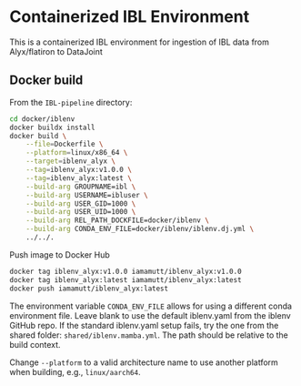 # Containerized IBL Environment

This is a containerized IBL environment for ingestion of IBL data from Alyx/flatiron to  DataJoint

## Docker build

From the `IBL-pipeline` directory: 

```bash
cd docker/iblenv
docker buildx install
docker build \
    --file=Dockerfile \
    --platform=linux/x86_64 \
    --target=iblenv_alyx \
    --tag=iblenv_alyx:v1.0.0 \
    --tag=iblenv_alyx:latest \
    --build-arg GROUPNAME=ibl \
    --build-arg USERNAME=ibluser \
    --build-arg USER_GID=1000 \
    --build-arg USER_UID=1000 \
    --build-arg REL_PATH_DOCKFILE=docker/iblenv \
    --build-arg CONDA_ENV_FILE=docker/iblenv/iblenv.dj.yml \
    ../../.
```

Push image to Docker Hub

```bash
docker tag iblenv_alyx:v1.0.0 iamamutt/iblenv_alyx:v1.0.0
docker tag iblenv_alyx:latest iamamutt/iblenv_alyx:latest
docker push iamamutt/iblenv_alyx:latest
```

The environment variable `CONDA_ENV_FILE` allows for using a different conda environment file. Leave blank to use the default iblenv.yaml from the iblenv GitHub repo. If the standard iblenv.yaml setup fails, try the one from the shared folder: `shared/iblenv.mamba.yml`. The path should be relative to the build context.

Change `--platform` to a valid architecture name to use another platform when building, e.g., `linux/aarch64`.
